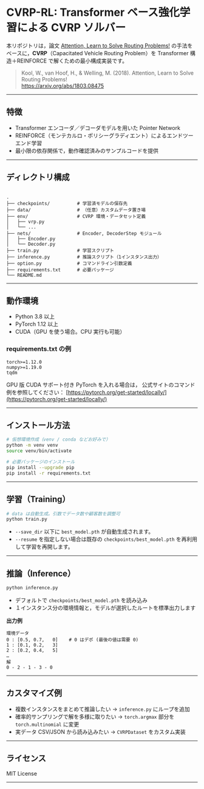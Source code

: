 
# CVRP-RL: Transformer ベース強化学習による CVRP ソルバー

本リポジトリは，論文 [Attention, Learn to Solve Routing Problems!](https://arxiv.org/abs/1803.08475) の手法をベースに，**CVRP**（Capacitated Vehicle Routing Problem）を Transformer 構造＋REINFORCE で解くための最小構成実装です。

> Kool, W., van Hoof, H., & Welling, M. (2018). Attention, Learn to Solve Routing Problems!  
> https://arxiv.org/abs/1803.08475

---

## 特徴

- Transformer エンコーダ／デコーダモデルを用いた Pointer Network  
- REINFORCE（モンテカルロ・ポリシーグラディエント）によるエンドツーエンド学習  
- 最小限の依存関係で，動作確認済みのサンプルコードを提供  

---

## ディレクトリ構成

```

.
├── checkpoints/          # 学習済モデルの保存先
├── data/                 # （任意）カスタムデータ置き場
├── env/                  # CVRP 環境・データセット定義
│   ├── vrp.py
│   └── ...
├── nets/                 # Encoder, DecoderStep モジュール
│   ├── Encoder.py
│   └── Decoder.py
├── train.py              # 学習スクリプト
├── inference.py          # 推論スクリプト（1インスタンス出力）
├── option.py             # コマンドライン引数定義
├── requirements.txt      # 必要パッケージ
└── README.md

````

---

## 動作環境

- Python 3.8 以上
- PyTorch 1.12 以上
- CUDA（GPU を使う場合。CPU 実行も可能）

### requirements.txt の例

```text
torch>=1.12.0
numpy>=1.19.0
tqdm
````

GPU 版 CUDA サポート付き PyTorch を入れる場合は，
公式サイトのコマンド例を参照してください：
[https://pytorch.org/get-started/locally/](https://pytorch.org/get-started/locally/)

---

## インストール方法

```bash
# 仮想環境作成（venv / conda などお好みで）
python -m venv venv
source venv/bin/activate

# 必要パッケージのインストール
pip install --upgrade pip
pip install -r requirements.txt
```

---

## 学習（Training）

```bash
# data は自動生成。引数でデータ数や顧客数を調整可
python train.py 
```

* `--save_dir` 以下に `best_model.pth` が自動生成されます。
* `--resume` を指定しない場合は既存の `checkpoints/best_model.pth` を再利用して学習を再開します。

---

## 推論（Inference）

```bash
python inference.py 
```

* デフォルトで `checkpoints/best_model.pth` を読み込み
* １インスタンス分の環境情報と，モデルが選択したルートを標準出力します

**出力例**

```
環境データ
0 : [0.5, 0.7,   0]    # 0 はデポ (最後の値は需要 0)
1 : [0.1, 0.2,   3]
2 : [0.2, 0.4,   5]
…
解
0 - 2 - 1 - 3 - 0
```

---

## カスタマイズ例

* 複数インスタンスをまとめて推論したい → `inference.py` にループを追加
* 確率的サンプリングで解を多様に取りたい → `torch.argmax` 部分を `torch.multinomial` に変更
* 実データ CSV/JSON から読み込みたい → `CVRPDataset` をカスタム実装

---

## ライセンス

MIT License

---
